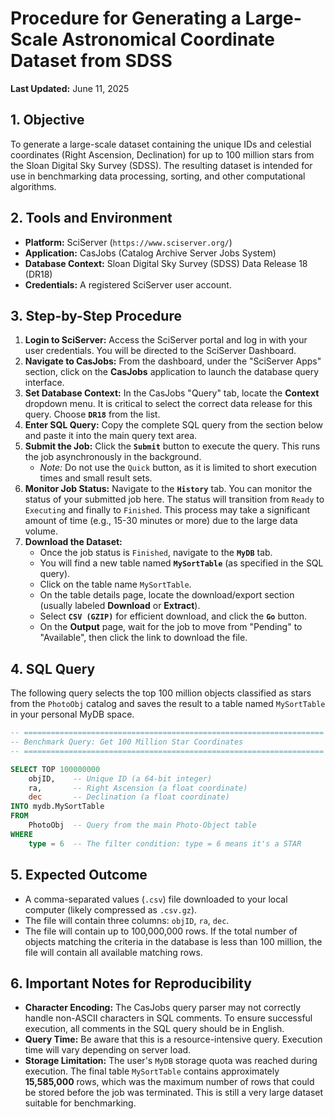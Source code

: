 # Procedure for Generating a Large-Scale Astronomical Coordinate Dataset from SDSS

**Last Updated:** June 11, 2025

## 1. Objective

To generate a large-scale dataset containing the unique IDs and celestial coordinates (Right Ascension, Declination) for up to 100 million stars from the Sloan Digital Sky Survey (SDSS). The resulting dataset is intended for use in benchmarking data processing, sorting, and other computational algorithms.

## 2. Tools and Environment

* **Platform:** SciServer (`https://www.sciserver.org/`)
* **Application:** CasJobs (Catalog Archive Server Jobs System)
* **Database Context:** Sloan Digital Sky Survey (SDSS) Data Release 18 (DR18)
* **Credentials:** A registered SciServer user account.

## 3. Step-by-Step Procedure

1.  **Login to SciServer:** Access the SciServer portal and log in with your user credentials. You will be directed to the SciServer Dashboard.
2.  **Navigate to CasJobs:** From the dashboard, under the "SciServer Apps" section, click on the **CasJobs** application to launch the database query interface.
3.  **Set Database Context:** In the CasJobs "Query" tab, locate the **Context** dropdown menu. It is critical to select the correct data release for this query. Choose **`DR18`** from the list.
4.  **Enter SQL Query:** Copy the complete SQL query from the section below and paste it into the main query text area.
5.  **Submit the Job:** Click the **`Submit`** button to execute the query. This runs the job asynchronously in the background.
    * *Note:* Do not use the `Quick` button, as it is limited to short execution times and small result sets.
6.  **Monitor Job Status:** Navigate to the **`History`** tab. You can monitor the status of your submitted job here. The status will transition from `Ready` to `Executing` and finally to `Finished`. This process may take a significant amount of time (e.g., 15-30 minutes or more) due to the large data volume.
7.  **Download the Dataset:**
    * Once the job status is `Finished`, navigate to the **`MyDB`** tab.
    * You will find a new table named **`MySortTable`** (as specified in the SQL query).
    * Click on the table name `MySortTable`.
    * On the table details page, locate the download/export section (usually labeled **Download** or **Extract**).
    * Select **`CSV (GZIP)`** for efficient download, and click the **`Go`** button.
    * On the **Output** page, wait for the job to move from "Pending" to "Available", then click the link to download the file.

## 4. SQL Query

The following query selects the top 100 million objects classified as stars from the `PhotoObj` catalog and saves the result to a table named `MySortTable` in your personal MyDB space.

```sql
-- ===================================================================
-- Benchmark Query: Get 100 Million Star Coordinates
-- ===================================================================

SELECT TOP 100000000
    objID,    -- Unique ID (a 64-bit integer)
    ra,       -- Right Ascension (a float coordinate)
    dec       -- Declination (a float coordinate)
INTO mydb.MySortTable
FROM 
    PhotoObj  -- Query from the main Photo-Object table
WHERE 
    type = 6  -- The filter condition: type = 6 means it's a STAR
```

## 5. Expected Outcome

* A comma-separated values (`.csv`) file downloaded to your local computer (likely compressed as `.csv.gz`).
* The file will contain three columns: `objID`, `ra`, `dec`.
* The file will contain up to 100,000,000 rows. If the total number of objects matching the criteria in the database is less than 100 million, the file will contain all available matching rows.

## 6. Important Notes for Reproducibility

* **Character Encoding:** The CasJobs query parser may not correctly handle non-ASCII characters in SQL comments. To ensure successful execution, all comments in the SQL query should be in English.
* **Query Time:** Be aware that this is a resource-intensive query. Execution time will vary depending on server load.
* **Storage Limitation:** The user's `MyDB` storage quota was reached during execution. The final table `MySortTable` contains approximately **15,585,000** rows, which was the maximum number of rows that could be stored before the job was terminated. This is still a very large dataset suitable for benchmarking.
